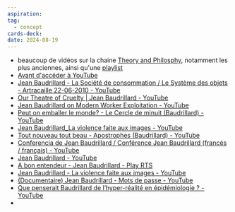 ```yaml
---
aspiration: 
tag:
  - concept
cards-deck: 
date: 2024-08-19
---
```

- beaucoup de vidéos sur la chaine [Theory and Philosphy](https://www.youtube.com/@TheoryPhilosophy/videos), notamment les plus anciennes, ainsi qu'une [playlist](https://youtube.com/playlist?list=PLWp2B7872lfdLq-N4tanKKRjQVGmsTq1S&si=TcY9PpP5s8vZ8qNV)
- [Avant d'accéder à YouTube](https://youtube.com/playlist?list=PLF0F40A6D83FF31E4&si=8SOq8sczml-1WHaP)
- [Jean Baudrillard - La Société de consommation / Le Système des objets - Artracaille 22-06-2010 - YouTube](https://youtu.be/foLncO8aCCk?si=ZOVYeu7wWXafQepJ)
- [Our Theatre of Cruelty | Jean Baudrillard - YouTube](https://youtu.be/_HAuzrIGt1A?si=KLS25fbnIRsv_Y7D)
- [Jean Baudrillard on Modern Worker Exploitation - YouTube](https://youtu.be/XHvtncWBrgY?si=EyXjbVE2nnHlMYjs)
- [Peut on emballer le monde? - Le Cercle de minuit (Baudrillard) - YouTube](https://youtu.be/6MqvqKPm8Y4?si=PoHaiMIEd7kirLRh)
- [Jean Baudrillard\_La violence faite aux images - YouTube](https://youtu.be/hlCaxiMzOPI?si=aihp2CfWDpxO2dEd)
- [Tout nouveau tout beau - Apostrophes (Baudrillard) - YouTube](https://youtu.be/gAI8LVv6-_0?si=dKmsOt69Xa7V5PY8)
- [Conferencia de Jean Baudrillard / Conférence Jean Baudrillard (francés / français) - YouTube](https://youtu.be/QZYKKGqm9SY?si=ms32TfFgO2WA6ZeP)
- [Jean Baudrillard - YouTube](https://youtu.be/sdUft25fdLI?si=JdbH7GGisKpi0iPf)
- [A bon entendeur - Jean Baudrillard - Play RTS](https://www.rts.ch/play/tv/a-bon-entendeur/video/jean-baudrillard?urn=urn:rts:video:3466802)
- [Jean Baudrillard - La violence faite aux images - YouTube](https://www.youtube.com/watch?v=xtDNrfTlRXM)
- [(Documentaire) Jean Baudrillard - Mots de passe - YouTube](https://www.youtube.com/watch?v=mQ-D629lLJk)
- [Que penserait Baudrillard de l’hyper-réalité en épidémiologie ? - YouTube](https://www.youtube.com/watch?v=5xvj-LFnlbQ)
- 